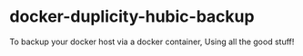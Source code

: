# docker-duplicity-hubic-backup
To backup your docker host via a docker container, Using all the good stuff!
